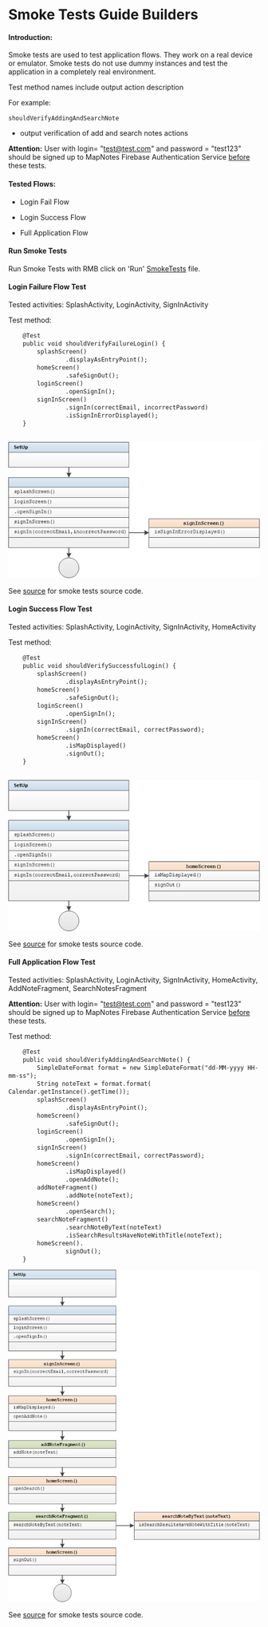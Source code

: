 # Smoke Tests Guide Builders

#### Introduction:

Smoke tests are used to test application flows. They work on a real device or emulator. Smoke tests do not use dummy instances and test the application in a completely real environment.

Test method names include output action description

For example:

```
shouldVerifyAddingAndSearchNote
```

- output	  verification of add and search notes actions

**Attention:**  User with login= "test@test.com" and password = "test123" should be signed up to MapNotes Firebase Authentication Service <u>before</u> these tests.

#### Tested Flows:  

- Login Fail Flow
- Login Success Flow   

- Full Application Flow  

#### Run Smoke Tests  

Run Smoke Tests with RMB click on 'Run' [SmokeTests](app/src/androidTest/java/ru/vpcb/map/notes/SmokeTests.java) file.  

#### Login Failure Flow Test

Tested activities:	SplashActivity, LoginActivity, SignInActivity

Test method:

```
    @Test
    public void shouldVerifyFailureLogin() {
        splashScreen()
                .displayAsEntryPoint();
        homeScreen()
                .safeSignOut();
        loginScreen()
                .openSignIn();
        signInScreen()
                .signIn(correctEmail, incorrectPassword)
                .isSignInErrorDisplayed();
    }
    
```

![](instrumentation/images/master_smoke_login_fail.png) 

See [source](../app/src/androidTest/java/ru/vpcb/map/notes/SmokeTests.java) for smoke tests source code.

#### Login Success Flow Test

Tested activities:	SplashActivity, LoginActivity, SignInActivity, HomeActivity

Test method:

```
    @Test
    public void shouldVerifySuccessfulLogin() {
        splashScreen()
                .displayAsEntryPoint();
        homeScreen()
                .safeSignOut();
        loginScreen()
                .openSignIn();
        signInScreen()
                .signIn(correctEmail, correctPassword);
        homeScreen()
                .isMapDisplayed()
                .signOut();
    }
    
```

![](instrumentation/images/master_smoke_login_success.png) 

See [source](../app/src/androidTest/java/ru/vpcb/map/notes/SmokeTests.java) for smoke tests source code.

#### Full Application Flow Test

Tested activities:	SplashActivity, LoginActivity, SignInActivity, HomeActivity, AddNoteFragment, SearchNotesFragment

**Attention:**  User with login= "test@test.com" and password = "test123" should be signed up to MapNotes Firebase Authentication Service <u>before</u> these tests.

Test method:

```
    @Test
    public void shouldVerifyAddingAndSearchNote() {
        SimpleDateFormat format = new SimpleDateFormat("dd-MM-yyyy HH-mm-ss");
        String noteText = format.format( Calendar.getInstance().getTime());
        splashScreen()
                .displayAsEntryPoint();
        homeScreen()
                .safeSignOut();
        loginScreen()
                .openSignIn();
        signInScreen()
                .signIn(correctEmail, correctPassword);
        homeScreen()
                .isMapDisplayed()
                .openAddNote();
        addNoteFragment()
                .addNote(noteText);
        homeScreen()
                .openSearch();
        searchNoteFragment()
                .searchNoteByText(noteText)
                .isSearchResultsHaveNoteWithTitle(noteText);
        homeScreen().
                signOut();
    }
```

![](instrumentation/images/master_smoke_app_flow.png) 

See [source](../app/src/androidTest/java/ru/vpcb/map/notes/SmokeTests.java) for smoke tests source code.